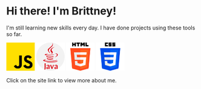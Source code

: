 # Hi there! I'm Brittney!

I'm still learning new skills every day. I have done projects using these tools so far.

<p>
    <img src="./src/assets/js.png" width="75" alt="JavaScript - " />
    <img src="./src/assets/java.png" width="75" alt="Java - " />
    <img src="./src/assets/html-5.png" width="75" alt="HTML - " style="background-color: white"/>
    <img src="./src/assets/css-3.png" width="75" alt="CSS - " style="background-color: white"/>
</p>


Click on the site link to view more about me.
